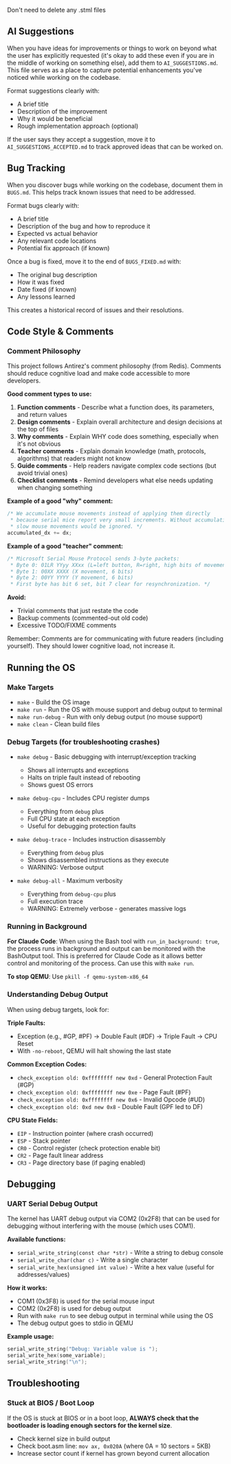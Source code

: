 Don't need to delete any .stml files

## AI Suggestions

When you have ideas for improvements or things to work on beyond what the user has explicitly requested (it's okay to add these even if you are in the middle of working on something else), add them to `AI_SUGGESTIONS.md`. This file serves as a place to capture potential enhancements you've noticed while working on the codebase.

Format suggestions clearly with:
- A brief title
- Description of the improvement
- Why it would be beneficial
- Rough implementation approach (optional)

If the user says they accept a suggestion, move it to `AI_SUGGESTIONS_ACCEPTED.md` to track approved ideas that can be worked on.

## Bug Tracking

When you discover bugs while working on the codebase, document them in `BUGS.md`. This helps track known issues that need to be addressed.

Format bugs clearly with:
- A brief title
- Description of the bug and how to reproduce it
- Expected vs actual behavior
- Any relevant code locations
- Potential fix approach (if known)

Once a bug is fixed, move it to the end of `BUGS_FIXED.md` with:
- The original bug description
- How it was fixed
- Date fixed (if known)
- Any lessons learned

This creates a historical record of issues and their resolutions.

## Code Style & Comments

### Comment Philosophy
This project follows Antirez's comment philosophy (from Redis). Comments should reduce cognitive load and make code accessible to more developers.

**Good comment types to use:**
1. **Function comments** - Describe what a function does, its parameters, and return values
2. **Design comments** - Explain overall architecture and design decisions at the top of files
3. **Why comments** - Explain WHY code does something, especially when it's not obvious
4. **Teacher comments** - Explain domain knowledge (math, protocols, algorithms) that readers might not know
5. **Guide comments** - Help readers navigate complex code sections (but avoid trivial ones)
6. **Checklist comments** - Remind developers what else needs updating when changing something

**Example of a good "why" comment:**
```c
/* We accumulate mouse movements instead of applying them directly
 * because serial mice report very small increments. Without accumulation,
 * slow mouse movements would be ignored. */
accumulated_dx += dx;
```

**Example of a good "teacher" comment:**
```c
/* Microsoft Serial Mouse Protocol sends 3-byte packets:
 * Byte 0: 01LR YYyy XXxx (L=left button, R=right, high bits of movement)
 * Byte 1: 00XX XXXX (X movement, 6 bits)
 * Byte 2: 00YY YYYY (Y movement, 6 bits)
 * First byte has bit 6 set, bit 7 clear for resynchronization. */
```

**Avoid:**
- Trivial comments that just restate the code
- Backup comments (commented-out old code)
- Excessive TODO/FIXME comments

Remember: Comments are for communicating with future readers (including yourself). They should lower cognitive load, not increase it.

## Running the OS

### Make Targets
- `make` - Build the OS image
- `make run` - Run the OS with mouse support and debug output to terminal
- `make run-debug` - Run with only debug output (no mouse support)
- `make clean` - Clean build files

### Debug Targets (for troubleshooting crashes)
- `make debug` - Basic debugging with interrupt/exception tracking
  - Shows all interrupts and exceptions
  - Halts on triple fault instead of rebooting
  - Shows guest OS errors
  
- `make debug-cpu` - Includes CPU register dumps
  - Everything from `debug` plus
  - Full CPU state at each exception
  - Useful for debugging protection faults
  
- `make debug-trace` - Includes instruction disassembly
  - Everything from `debug` plus
  - Shows disassembled instructions as they execute
  - WARNING: Verbose output
  
- `make debug-all` - Maximum verbosity
  - Everything from `debug-cpu` plus
  - Full execution trace
  - WARNING: Extremely verbose - generates massive logs

### Running in Background
**For Claude Code**: When using the Bash tool with `run_in_background: true`, the process runs in background and output can be monitored with the BashOutput tool. This is preferred for Claude Code as it allows better control and monitoring of the process. Can use this with `make run`.

**To stop QEMU**: Use `pkill -f qemu-system-x86_64`

### Understanding Debug Output

When using debug targets, look for:

**Triple Faults:**
- Exception (e.g., #GP, #PF) → Double Fault (#DF) → Triple Fault → CPU Reset
- With `-no-reboot`, QEMU will halt showing the last state

**Common Exception Codes:**
- `check_exception old: 0xffffffff new 0xd` - General Protection Fault (#GP)
- `check_exception old: 0xffffffff new 0xe` - Page Fault (#PF)
- `check_exception old: 0xffffffff new 0x6` - Invalid Opcode (#UD)
- `check_exception old: 0xd new 0x8` - Double Fault (GPF led to DF)

**CPU State Fields:**
- `EIP` - Instruction pointer (where crash occurred)
- `ESP` - Stack pointer
- `CR0` - Control register (check protection enable bit)
- `CR2` - Page fault linear address
- `CR3` - Page directory base (if paging enabled)

## Debugging

### UART Serial Debug Output
The kernel has UART debug output via COM2 (0x2F8) that can be used for debugging without interfering with the mouse (which uses COM1).

**Available functions:**
- `serial_write_string(const char *str)` - Write a string to debug console
- `serial_write_char(char c)` - Write a single character
- `serial_write_hex(unsigned int value)` - Write a hex value (useful for addresses/values)

**How it works:**
- COM1 (0x3F8) is used for the serial mouse input
- COM2 (0x2F8) is used for debug output
- Run with `make run` to see debug output in terminal while using the OS
- The debug output goes to stdio in QEMU

**Example usage:**
```c
serial_write_string("Debug: Variable value is ");
serial_write_hex(some_variable);
serial_write_string("\n");
```

## Troubleshooting

### Stuck at BIOS / Boot Loop
If the OS is stuck at BIOS or in a boot loop, **ALWAYS check that the bootloader is loading enough sectors for the kernel size**. 
- Check kernel size in build output
- Check boot.asm line: `mov ax, 0x020A` (where 0A = 10 sectors = 5KB)
- Increase sector count if kernel has grown beyond current allocation
